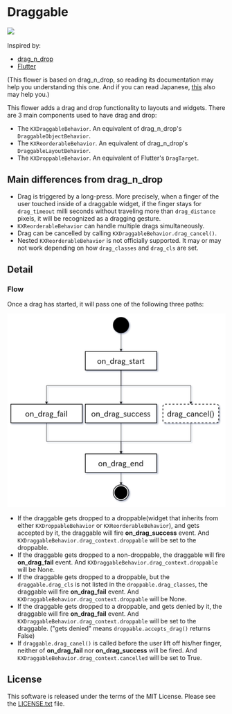 # Draggable

[![](http://img.youtube.com/vi/CjiRZjiSqgA/0.jpg)][youtube]

Inspired by:

* [drag_n_drop][drag_n_drop]
* [Flutter][flutter]

(This flower is based on drag_n_drop, so reading its documentation may help
you understanding this one. And if you can read Japanese, [this][jpdoc] also
may help you.)

This flower adds a drag and drop functionality to layouts and widgets. There are 3
main components used to have drag and drop:

- The `KXDraggableBehavior`. An equivalent of drag_n_drop's
  `DraggableObjectBehavior`.
- The `KXReorderableBehavior`. An equivalent of drag_n_drop's
  `DraggableLayoutBehavior`.
- The `KXDroppableBehavior`. An equivalent of Flutter's `DragTarget`.

## Main differences from drag_n_drop

- Drag is triggered by a long-press. More precisely, when a finger of the user
  touched inside of a draggable widget, if the finger stays for `drag_timeout`
  milli seconds without traveling more than `drag_distance` pixels, it will
  be recognized as a dragging gesture.
- `KXReorderableBehavior` can handle multiple drags simultaneously.
- Drag can be cancelled by calling `KXDraggableBehavior.drag_cancel()`.
- Nested `KXReorderableBehavior` is not officially supported. It may or may
  not work depending on how `drag_classes` and `drag_cls` are set.

## Detail

### Flow

Once a drag has started, it will pass one of the following three paths:

![](doc/source/images/drag_flowchart.png)

- If the draggable gets dropped to a droppable(widget that inherits from
  either `KXDroppableBehavior` or `KXReorderableBehavior`), and gets
  accepted by it, the draggable will fire **on_drag_success** event. And
  `KXDraggableBehavior.drag_context.droppable` will be set to the droppable.
- If the draggable gets dropped to a non-droppable, the draggable will fire
  **on_drag_fail** event. And `KXDraggableBehavior.drag_context.droppable`
  will be None.
- If the draggable gets dropped to a droppable, but the `draggable.drag_cls`
  is not listed in the `droppable.drag_classes`, the draggable will fire
  **on_drag_fail** event. And `KXDraggableBehavior.drag_context.droppable`
  will be None.
- If the draggable gets dropped to a droppable, and gets denied by it,
  the draggable will fire **on_drag_fail** event. And
  `KXDraggableBehavior.drag_context.droppable` will be set to the draggable.
  ("gets denied" means `droppable.accepts_drag()` returns False)
- If `draggable.drag_canel()` is called before the user lift off his/her
  finger, neither of **on_drag_fail** nor **on_drag_success** will be fired.
  And `KXDraggableBehavior.drag_context.cancelled` will be set to True.

## License

This software is released under the terms of the MIT License.
Please see the [LICENSE.txt](LICENSE.txt) file.

[drag_n_drop]:https://github.com/kivy-garden/drag_n_drop
[flutter]:https://api.flutter.dev/flutter/widgets/Draggable-class.html
[jpdoc]:https://qiita.com/gotta_dive_into_python/private/b7957650b64a89783ea0
[youtube]:https://www.youtube.com/playlist?list=PLNdhqAjzeEGiepWKfP43Dh7IWqn3cQtpQ
